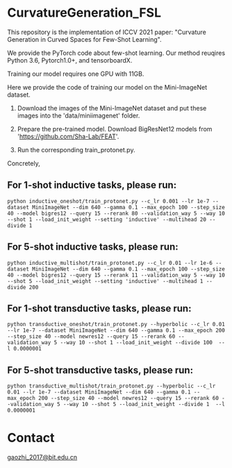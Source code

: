 # CurvatureGeneration_FSL

This repository is the implementation of ICCV 2021 paper: "Curvature Generation in Curved Spaces for Few-Shot Learning".

We provide the PyTorch code about few-shot learning. Our method reuqires Python 3.6, Pytorch1.0+, and tensorboardX.

Training our model requires one GPU with 11GB.

Here we provide the code of training our model on the Mini-ImageNet dataset.

1. Download the images of the Mini-ImageNet dataset and put these images into the 'data/miniimagenet' folder.

2. Prepare the pre-trained model. Download BigResNet12 models from 'https://github.com/Sha-Lab/FEAT'.
 
3. Run the corresponding train_protonet.py.

Concretely,

For 1-shot inductive tasks, please run:
-------
```
python inductive_oneshot/train_protonet.py --c_lr 0.001 --lr 1e-7 --dataset MiniImageNet --dim 640 --gamma 0.1 --max_epoch 100 --step_size 40 --model bigres12 --query 15 --rerank 80 --validation_way 5 --way 10 --shot 1 --load_init_weight --setting 'inductive' --multihead 20 --divide 1
```

For 5-shot inductive tasks, please run:
-------
```
python inductive_multishot/train_protonet.py --c_lr 0.01 --lr 1e-6 --dataset MiniImageNet --dim 640 --gamma 0.1 --max_epoch 100 --step_size 40 --model bigres12 --query 15 --rerank 11 --validation_way 5 --way 10 --shot 5 --load_init_weight --setting 'inductive' --multihead 1 --divide 200
```

For 1-shot transductive tasks, please run:
-------
```
python transductive_oneshot/train_protonet.py --hyperbolic --c_lr 0.01 --lr 1e-7 --dataset MiniImageNet --dim 640 --gamma 0.1 --max_epoch 200 --step_size 40 --model newres12 --query 15 --rerank 60 --validation_way 5 --way 10 --shot 1 --load_init_weight --divide 100  --l 0.0000001
```

For 5-shot transductive tasks, please run:
-------
```
python transductive_multishot/train_protonet.py --hyperbolic --c_lr 0.01 --lr 1e-7 --dataset MiniImageNet --dim 640 --gamma 0.1 --max_epoch 200 --step_size 40 --model newres12 --query 15 --rerank 60 --validation_way 5 --way 10 --shot 5 --load_init_weight --divide 1  --l 0.0000001
```

# Contact
gaozhi_2017@bit.edu.cn

